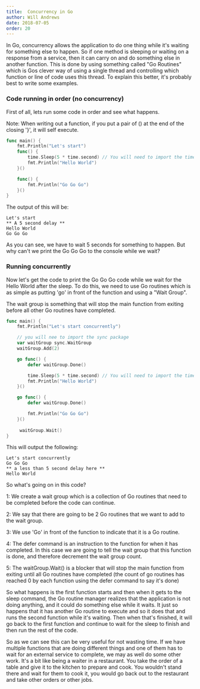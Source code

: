 ```yaml
---
title:  Concurrency in Go
author: Will Andrews
date: 2018-07-05
order: 20
---
```


In Go, concurrency allows the application to do one thing while it's waiting for something else to happen. So if one method is sleeping or waiting on a response from a service, then it can carry on and do something else in another function. This is done by using something called "Go Routines" which is Gos clever way of using a single thread and controlling which function or line of code uses this thread. To explain this better, it's probably best to write some examples. 

### Code running in order (no concurrency)

First of all, lets run some code in order and see what happens.

Note: When writing out a function, if you put a pair of () at the end of the closing '}', it will self execute.

```go
func main() {
    fmt.Println("Let's start")
    func() {
        time.Sleep(5 * time.second) // You will need to import the time package
        fmt.Println("Hello World")
    }()

    func() {
        fmt.Println("Go Go Go")
    }()
}
```
The output of this will be:
```
Let's start
** A 5 second delay **
Hello World
Go Go Go
```

As you can see, we have to wait 5 seconds for something to happen. But why can't we print the Go Go Go to the console while we wait? 

### Running concurrently

Now let's get the code to print the Go Go Go code while we wait for the Hello World after the sleep. To do this, we need to use Go routines which is as simple as putting 'go' in front of the function and using a "Wait Group".

The wait group is something that will stop the main function from exiting before all other Go routines have completed. 
```go
func main() {
    fmt.Println("Let's start concurrently")

    // you will nee to import the sync package
    var waitGroup sync.WaitGroup 
    waitGroup.Add(2)

    go func() {
        defer waitGroup.Done()

        time.Sleep(5 * time.second) // You will need to import the time package
        fmt.Println("Hello World")
    }()

    go func() {
        defer waitGroup.Done()

        fmt.Println("Go Go Go")
    }()
     
     waitGroup.Wait()
}
```

This will output the following:
```
Let's start concurrently
Go Go Go
** a less than 5 second delay here **
Hello World
```
So what's going on in this code?

1: We create a wait group which is a collection of Go routines that need to be completed before the code can continue.

2: We say that there are going to be 2 Go routines that we want to add to the wait group.

3: We use 'Go' in front of the function to indicate that it is a Go routine.

4: The defer command is an instruction to the function for when it has completed. In this case we are going to tell the wait group that this function is done, and therefore decrement the wait group count.

5: The waitGroup.Wait() is a blocker that will stop the main function from exiting until all Go routines have completed (the count of go routines has reached 0 by each function using the defer command to say it's done)

So what happens is the first function starts and then when it gets to the sleep command, the Go routine manager realizes that the application is not doing anything, and it could do something else while it waits. It just so happens that it has another Go routine to execute and so it does that and runs the second function while it's waiting. Then when that's finished, it will go back to the first function and continue to wait for the sleep to finish and then run the rest of the code. 

So as we can see this can be very useful for not wasting time. If we have multiple functions that are doing different things and one of them has to wait for an external service to complete, we may as well do some other work. It's a bit like being a waiter in a restaurant. You take the order of a table and give it to the kitchen to prepare and cook. You wouldn't stand there and wait for them to cook it, you would go back out to the restaurant and take other orders or other jobs.